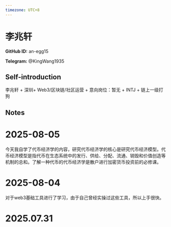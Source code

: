 ```yaml
---
timezone: UTC+8
---
```


# 李兆轩

**GitHub ID:** an-egg15

**Telegram:** @KingWang1935

## Self-introduction

李兆轩 + 深圳+ Web3/区块链/社区运营 + 意向岗位：暂无 + INTJ + 链上一级打狗

## Notes

<!-- Content_START -->
# 2025-08-05

今天我自学了代币经济学的内容，研究代币经济学的核心是研究代币经济模型。代币经济模型是指代币在生态系统中的发行、供给、分配、流通、销毁和价值创造等机制的总和。了解一种代币的代币经济学是散户进行加密货币投资前的必修课。

# 2025-08-04

对于web3基础工具进行了学习，由于自己曾经实操过这些工具，所以上手很快。


# 2025.07.31


<!-- Content_END -->
